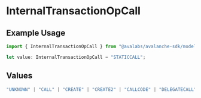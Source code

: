 # InternalTransactionOpCall

## Example Usage

```typescript
import { InternalTransactionOpCall } from "@avalabs/avalanche-sdk/models/components";

let value: InternalTransactionOpCall = "STATICCALL";
```

## Values

```typescript
"UNKNOWN" | "CALL" | "CREATE" | "CREATE2" | "CALLCODE" | "DELEGATECALL" | "STATICCALL"
```